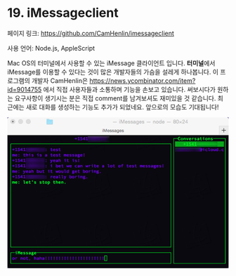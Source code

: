 # 19. iMessageclient

페이지 링크: https://github.com/CamHenlin/imessageclient

사용 언어: Node.js, AppleScript

Mac OS의 터미널에서 사용할 수 있는 iMessage 클라이언트 입니다. **터미널**에서 iMessage를 이용할 수 있다는 것이 많은 개발자들의 가슴을 설레게 하나봅니다.
이 프로그램의 개발자 CamHenlin은 https://news.ycombinator.com/item?id=9014755 에서 직접 사용자들과 소통하며 기능을 손보고 있습니다.
써보시다가 원하는 요구사항이 생기시는 분은 직접 comment를 남겨보셔도 재미있을 것 같습니다.
최근에는 새로 대화를 생성하는 기능도 추가가 되었네요. 앞으로의 모습도 기대됩니다!

![이미지](../img/003-19.png)
